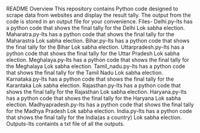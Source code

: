 README
Overview
This repository contains Python code designed to scrape data from websites and display the result tally. The output from the code is stored in an output file for your convenience.
Files-
Delhi.py-Its has a python code that shows the final tally for the Delhi Lok sabha election.
Maharatra.py-Its has a python code that shows the final tally for the Maharastra Lok sabha election.
Bihar.py-Its has a python code that shows the final tally for the Bihar Lok sabha election.
Uttarpradesh.py-Its has a python code that shows the final tally for the Uttar Pradesh Lok sabha election.
Meghalaya.py-Its has a python code that shows the final tally for the Meghalaya Lok sabha election.
Tamil_nadu.py-Its has a python code that shows the final tally for the Tamil Nadu Lok sabha election.
Karnataka.py-Its has a python code that shows the final tally for the Karantaka Lok sabha election.
Rajasthan.py-Its has a python code that shows the final tally for the Rajasthan Lok sabha election.
Haryana.py-Its has a python code that shows the final tally for the Haryana Lok sabha election.
Madhyapradesh.py-Its has a python code that shows the final tally for the Madhya Pradesh Lok sabha election.
India.py-Its has a python code that shows the final tally for the India(as a country) Lok sabha election.
Outputs-Its containts a txt file of all the outputs.
